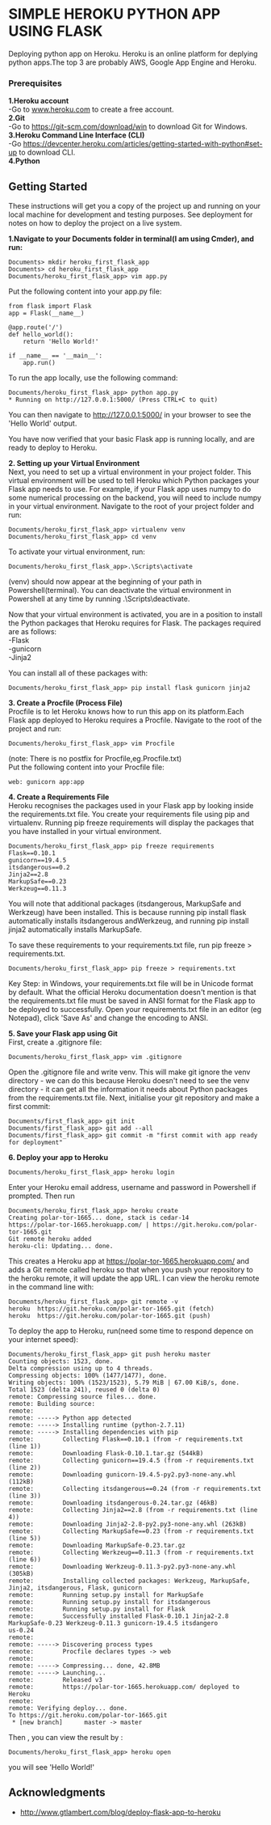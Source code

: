 # SIMPLE HEROKU PYTHON APP USING FLASK

Deploying python app on Heroku. Heroku is an online platform for deplying python apps.The top 3 are probably AWS, Google App Engine and Heroku.


### Prerequisites

**1.Heroku account**  
  -Go to www.heroku.com to create a free account.  
**2.Git**    
  -Go to https://git-scm.com/download/win to download Git for Windows.  
**3.Heroku Command Line Interface (CLI)**    
  -Go https://devcenter.heroku.com/articles/getting-started-with-python#set-up to download CLI.  
**4.Python**  


## Getting Started

These instructions will get you a copy of the project up and running on your local machine for development and testing purposes. See deployment for notes on how to deploy the project on a live system.

**1.Navigate to your Documents folder in terminal(I am using Cmder), and run:**    
```
Documents> mkdir heroku_first_flask_app
Documents> cd heroku_first_flask_app
Documents/heroku_first_flask_app> vim app.py
```
Put the following content into your app.py file:
```
from flask import Flask
app = Flask(__name__)

@app.route('/')
def hello_world():
    return 'Hello World!'

if __name__ == '__main__':
    app.run()
```
To run the app locally, use the following command:
```
Documents/heroku_first_flask_app> python app.py
* Running on http://127.0.0.1:5000/ (Press CTRL+C to quit)
```
You can then navigate to http://127.0.0.1:5000/ in your browser to see the 'Hello World' output.  

You have now verified that your basic Flask app is running locally, and are ready to deploy to Heroku.  

**2. Setting up your Virtual Environment**    
Next, you need to set up a virtual environment in your project folder. This virtual environment will be used to tell Heroku which Python packages your Flask app needs to use. For example, if your Flask app uses numpy to do some numerical processing on the backend, you will need to include numpy in your virtual environment. Navigate to the root of your project folder and run:  
```
Documents/heroku_first_flask_app> virtualenv venv
Documents/heroku_first_flask_app> cd venv
```
To activate your virtual environment, run:  
```
Documents/heroku_first_flask_app>.\Scripts\activate
```
(venv) should now appear at the beginning of your path in Powershell(terminal). You can deactivate the virtual environment in Powershell at any time by running .\Scripts\deactivate.  

Now that your virtual environment is activated, you are in a position to install the Python packages that Heroku requires for Flask. The packages required are as follows:  
-Flask  
-gunicorn  
-Jinja2  

You can install all of these packages with:
```
Documents/heroku_first_flask_app> pip install flask gunicorn jinja2  
```

**3. Create a Procfile (Process File)**  
Procfile is to let Heroku knows how to run this app on its platform.Each Flask app deployed to Heroku requires a Procfile. Navigate to the root of the project and run:  
```
Documents/heroku_first_flask_app> vim Procfile
```
(note: There is no postfix for Procfile,eg.Procfile.txt)  
Put the following content into your Procfile file:  
```
web: gunicorn app:app
```  

**4. Create a Requirements File**   
Heroku recognises the packages used in your Flask app by looking inside the requirements.txt file. You create your requirements file using pip and virtualenv. Running pip freeze requirements will display the packages that you have installed in your virtual environment.  
```
Documents/heroku_first_flask_app> pip freeze requirements
Flask==0.10.1
gunicorn==19.4.5
itsdangerous==0.2
Jinja2==2.8
MarkupSafe==0.23
Werkzeug==0.11.3
```

You will note that additional packages (itsdangerous, MarkupSafe and Werkzeug) have been installed. This is because running pip install flask automatically installs itsdangerous andWerkzeug, and running pip install jinja2 automatically installs MarkupSafe.  

To save these requirements to your requirements.txt file, run pip freeze > requirements.txt.  

```
Documents/heroku_first_flask_app> pip freeze > requirements.txt
```

Key Step: in Windows, your requirements.txt file will be in Unicode format by default. What the official Heroku documentation doesn't mention is that the requirements.txt file must be saved in ANSI format for the Flask app to be deployed to successfully. Open your requirements.txt file in an editor (eg Notepad), click 'Save As' and change the encoding to ANSI.  

**5. Save your Flask app using Git**  
First, create a .gitignore file:  
```
Documents/heroku_first_flask_app> vim .gitignore  
```
Open the .gitignore file and write venv. This will make git ignore the venv directory - we can do this because Heroku doesn't need to see the venv directory - it can get all the information it needs about Python packages from the requirements.txt file. Next, initialise your git repository and make a first commit:  
```
Documents/first_flask_app> git init
Documents/first_flask_app> git add --all
Documents/first_flask_app> git commit -m "first commit with app ready for deployment"
```

**6. Deploy your app to Heroku**  
```
Documents/heroku_first_flask_app> heroku login
```
Enter your Heroku email address, username and password in Powershell if prompted. Then run  
```
Documents/heroku_first_flask_app> heroku create
Creating polar-tor-1665... done, stack is cedar-14
https://polar-tor-1665.herokuapp.com/ | https://git.heroku.com/polar-tor-1665.git
Git remote heroku added
heroku-cli: Updating... done.
```

This creates a Heroku app at https://polar-tor-1665.herokuapp.com/ and adds a Git remote called heroku so that when you push your repository to the heroku remote, it will update the app URL. I can view the heroku remote in the command line with:  
```
Documents/heroku_first_flask_app> git remote -v
heroku  https://git.heroku.com/polar-tor-1665.git (fetch)
heroku  https://git.heroku.com/polar-tor-1665.git (push)
```
To deploy the app to Heroku, run(need some time to respond depence on your internet speed):    
```
Documents/heroku_first_flask_app> git push heroku master
Counting objects: 1523, done.
Delta compression using up to 4 threads.
Compressing objects: 100% (1477/1477), done.
Writing objects: 100% (1523/1523), 5.79 MiB | 67.00 KiB/s, done.
Total 1523 (delta 241), reused 0 (delta 0)
remote: Compressing source files... done.
remote: Building source:
remote:
remote: -----> Python app detected
remote: -----> Installing runtime (python-2.7.11)
remote: -----> Installing dependencies with pip
remote:        Collecting Flask==0.10.1 (from -r requirements.txt (line 1))
remote:        Downloading Flask-0.10.1.tar.gz (544kB)
remote:        Collecting gunicorn==19.4.5 (from -r requirements.txt (line 2))
remote:        Downloading gunicorn-19.4.5-py2.py3-none-any.whl (112kB)
remote:        Collecting itsdangerous==0.24 (from -r requirements.txt (line 3))
remote:        Downloading itsdangerous-0.24.tar.gz (46kB)
remote:        Collecting Jinja2==2.8 (from -r requirements.txt (line 4))
remote:        Downloading Jinja2-2.8-py2.py3-none-any.whl (263kB)
remote:        Collecting MarkupSafe==0.23 (from -r requirements.txt (line 5))
remote:        Downloading MarkupSafe-0.23.tar.gz
remote:        Collecting Werkzeug==0.11.3 (from -r requirements.txt (line 6))
remote:        Downloading Werkzeug-0.11.3-py2.py3-none-any.whl (305kB)
remote:        Installing collected packages: Werkzeug, MarkupSafe, Jinja2, itsdangerous, Flask, gunicorn
remote:        Running setup.py install for MarkupSafe
remote:        Running setup.py install for itsdangerous
remote:        Running setup.py install for Flask
remote:        Successfully installed Flask-0.10.1 Jinja2-2.8 MarkupSafe-0.23 Werkzeug-0.11.3 gunicorn-19.4.5 itsdangero
us-0.24
remote:
remote: -----> Discovering process types
remote:        Procfile declares types -> web
remote:
remote: -----> Compressing... done, 42.8MB
remote: -----> Launching...
remote:        Released v3
remote:        https://polar-tor-1665.herokuapp.com/ deployed to Heroku
remote:
remote: Verifying deploy... done.
To https://git.heroku.com/polar-tor-1665.git
 * [new branch]      master -> master
 ```
 
 Then , you can view the result by :
```
Documents/heroku_first_flask_app> heroku open
```
you will see 'Hello World!'








## Acknowledgments

* http://www.gtlambert.com/blog/deploy-flask-app-to-heroku

